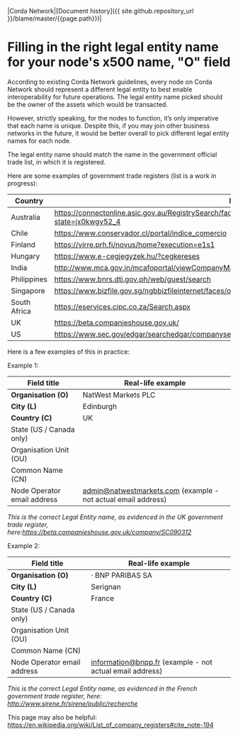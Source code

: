 |Corda Network|[Document history]({{ site.github.repository_url }}/blame/master/{{page.path}})|

Filling in the right legal entity name for your node's x500 name, "O" field
==========================================================================

According to existing Corda Network guidelines, every node on Corda Network should represent a different legal entity to best enable interoperability for future operations. The legal entity name picked should be the owner of the assets which would be  transacted.

However, strictly speaking, for the nodes to function, it’s only imperative that each name is unique. Despite this, if you may join other business networks in the future, it would be better overall to pick different legal entity names for each node. 

The legal entity name should match the name in the government official trade list, in which it is registered.

Here are some examples of government trade registers (list is a work in progress):

Country | Link 
--- | --- 
Australia | https://connectonline.asic.gov.au/RegistrySearch/faces/landing/SearchRegisters.jspx?_adf.ctrl-state=jx0kwgy52_4
Chile | https://www.conservador.cl/portal/indice_comercio
Finland | https://virre.prh.fi/novus/home?execution=e1s1
Hungary | https://www.e-cegjegyzek.hu/?cegkereses
India | http://www.mca.gov.in/mcafoportal/viewCompanyMasterData.do
Philippines | https://www.bnrs.dti.gov.ph/web/guest/search
Singapore | https://www.bizfile.gov.sg/ngbbizfileinternet/faces/oracle/webcenter/portalapp/pages/BizfileHomepage.jspx
South Africa | https://eservices.cipc.co.za/Search.aspx
UK | https://beta.companieshouse.gov.uk/
US | https://www.sec.gov/edgar/searchedgar/companysearch.html


Here is a few examples of this in practice:

Example 1:

| Field title | Real-life example |
|-----------------------------|---|
| **Organisation (O)**        | NatWest Markets PLC  |
| **City (L)**                | Edinburgh  |
| **Country (C)**             | UK  |
| State (US / Canada only)    |   |
| Organisation Unit (OU)      |   |
| Common Name (CN)            |   |
| Node Operator email address | admin@natwestmarkets.com (example - not actual email address)|

*This is the correct Legal Entity name, as evidenced in the UK government trade register, here:https://beta.companieshouse.gov.uk/company/SC090312*

Example 2:

| Field title | Real-life example |
|-----------------------------|---|
| **Organisation (O)**        | · BNP PARIBAS SA  |
| **City (L)**                | Serignan  |
| **Country (C)**             | France  |
| State (US / Canada only)    |   |
| Organisation Unit (OU)      |   |
| Common Name (CN)            |   |
| Node Operator email address | information@bnpp.fr (example - not actual email address) |

 

*This is the correct Legal Entity name, as evidenced in the French government trade register, here: http://www.sirene.fr/sirene/public/recherche*


This page may also be helpful: https://en.wikipedia.org/wiki/List_of_company_registers#cite_note-194
